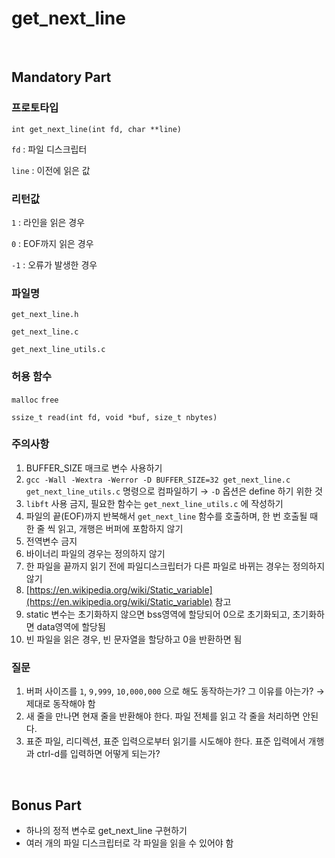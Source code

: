 # get_next_line

<br>

## Mandatory Part

### 프로토타입

`int get_next_line(int fd, char **line)`

`fd` : 파일 디스크립터

`line` : 이전에 읽은 값

### 리턴값

`1` : 라인을 읽은 경우

`0` : EOF까지 읽은 경우

`-1` : 오류가 발생한 경우

### 파일명

`get_next_line.h` 

`get_next_line.c` 

`get_next_line_utils.c`

### 허용 함수

`malloc` `free`

`ssize_t read(int fd, void *buf, size_t nbytes)`

### 주의사항

1. BUFFER_SIZE 매크로 변수 사용하기
2. `gcc -Wall -Wextra -Werror -D BUFFER_SIZE=32 get_next_line.c get_next_line_utils.c` 명령으로 컴파일하기
→ `-D` 옵션은 define 하기 위한 것
1. `libft` 사용 금지, 필요한 함수는 `get_next_line_utils.c` 에 작성하기
2. 파일의 끝(EOF)까지 반복해서 `get_next_line` 함수를 호출하며, 한 번 호출될 때 한 줄 씩 읽고, 개행은 버퍼에 포함하지 않기
3. 전역변수 금지
4. 바이너리 파일의 경우는 정의하지 않기
5. 한 파일을 끝까지 읽기 전에 파일디스크립터가 다른 파일로 바뀌는 경우는 정의하지 않기
6. [https://en.wikipedia.org/wiki/Static_variable](https://en.wikipedia.org/wiki/Static_variable) 참고
7. static 변수는 초기화하지 않으면 bss영역에 할당되어 0으로 초기화되고, 초기화하면 data영역에 할당됨
8.  빈 파일을 읽은 경우, 빈 문자열을 할당하고 0을 반환하면 됨

### 질문
1. 버퍼 사이즈를 `1`, `9,999`, `10,000,000` 으로 해도 동작하는가? 그 이유를 아는가?
→ 제대로 동작해야 함
1. 새 줄을 만나면 현재 줄을 반환해야 한다. 파일 전체를 읽고 각 줄을 처리하면 안된다.
2. 표준 파일, 리디렉션, 표준 입력으로부터 읽기를 시도해야 한다. 표준 입력에서 개행과 ctrl-d를 입력하면 어떻게 되는가?

<br>

## Bonus Part

- 하나의 정적 변수로 get_next_line 구현하기
- 여러 개의 파일 디스크립터로 각 파일을 읽을 수 있어야 함
